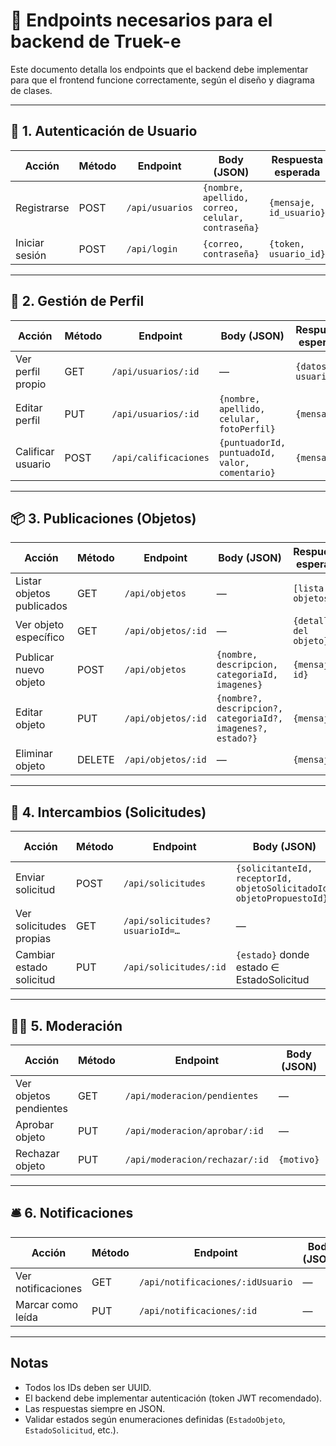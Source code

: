 # 📌 Endpoints necesarios para el backend de Truek-e

Este documento detalla los endpoints que el backend debe implementar para que el frontend funcione correctamente, según el diseño y diagrama de clases.

---

## 🔐 1. Autenticación de Usuario

| Acción           | Método | Endpoint          | Body (JSON)                                      | Respuesta esperada                        |
|------------------|--------|-------------------|-------------------------------------------------|------------------------------------------|
| Registrarse      | POST   | `/api/usuarios`   | `{nombre, apellido, correo, celular, contraseña}`| `{mensaje, id_usuario}`                   |
| Iniciar sesión   | POST   | `/api/login`      | `{correo, contraseña}`                           | `{token, usuario_id}`                     |

---

## 👤 2. Gestión de Perfil

| Acción           | Método | Endpoint                 | Body (JSON)                                   | Respuesta esperada             |
|------------------|--------|--------------------------|-----------------------------------------------|-------------------------------|
| Ver perfil propio | GET    | `/api/usuarios/:id`      | —                                             | `{datos del usuario}`          |
| Editar perfil    | PUT    | `/api/usuarios/:id`      | `{nombre, apellido, celular, fotoPerfil}`     | `{mensaje}`                   |
| Calificar usuario| POST   | `/api/calificaciones`    | `{puntuadorId, puntuadoId, valor, comentario}`| `{mensaje}`                   |

---

## 📦 3. Publicaciones (Objetos)

| Acción                  | Método | Endpoint             | Body (JSON)                                      | Respuesta esperada            |
|-------------------------|--------|----------------------|-------------------------------------------------|------------------------------|
| Listar objetos publicados| GET    | `/api/objetos`       | —                                               | `[lista de objetos]`          |
| Ver objeto específico   | GET    | `/api/objetos/:id`   | —                                               | `{detalle del objeto}`        |
| Publicar nuevo objeto   | POST   | `/api/objetos`       | `{nombre, descripcion, categoriaId, imagenes}` | `{mensaje, id}`               |
| Editar objeto           | PUT    | `/api/objetos/:id`   | `{nombre?, descripcion?, categoriaId?, imagenes?, estado?}` | `{mensaje}`                  |
| Eliminar objeto         | DELETE | `/api/objetos/:id`   | —                                               | `{mensaje}`                  |

---

## 🔄 4. Intercambios (Solicitudes)

| Acción                 | Método | Endpoint                     | Body (JSON)                                                            | Respuesta esperada           |
|------------------------|--------|------------------------------|------------------------------------------------------------------------|------------------------------|
| Enviar solicitud       | POST   | `/api/solicitudes`           | `{solicitanteId, receptorId, objetoSolicitadoId, objetoPropuestoId}`   | `{mensaje, id}`              |
| Ver solicitudes propias| GET    | `/api/solicitudes?usuarioId=…` | —                                                                    | `[lista de solicitudes]`     |
| Cambiar estado solicitud| PUT    | `/api/solicitudes/:id`       | `{estado}` donde estado ∈ EstadoSolicitud                              | `{mensaje}`                  |

---

## 🧑‍⚖️ 5. Moderación

| Acción                  | Método | Endpoint                    | Body (JSON)                     | Respuesta esperada          |
|-------------------------|--------|-----------------------------|--------------------------------|----------------------------|
| Ver objetos pendientes  | GET    | `/api/moderacion/pendientes`| —                              | `[lista de objetos]`        |
| Aprobar objeto          | PUT    | `/api/moderacion/aprobar/:id`| —                              | `{mensaje}`                 |
| Rechazar objeto         | PUT    | `/api/moderacion/rechazar/:id`| `{motivo}`                    | `{mensaje}`                 |

---

## 🛎️ 6. Notificaciones

| Acción                 | Método | Endpoint                      | Body (JSON) | Respuesta esperada          |
|------------------------|--------|-------------------------------|-------------|----------------------------|
| Ver notificaciones     | GET    | `/api/notificaciones/:idUsuario` | —           | `[notificaciones]`          |
| Marcar como leída      | PUT    | `/api/notificaciones/:id`      | —           | `{mensaje}`                 |

---

## Notas

- Todos los IDs deben ser UUID.
- El backend debe implementar autenticación (token JWT recomendado).
- Las respuestas siempre en JSON.
- Validar estados según enumeraciones definidas (`EstadoObjeto`, `EstadoSolicitud`, etc.).
